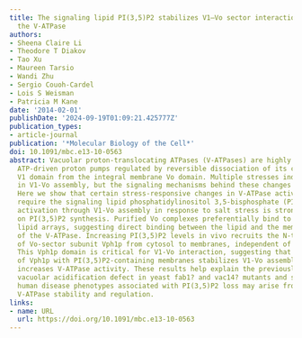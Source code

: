 ```yaml
---
title: The signaling lipid PI(3,5)P2 stabilizes V1–Vo sector interactions and activates
  the V-ATPase
authors:
- Sheena Claire Li
- Theodore T Diakov
- Tao Xu
- Maureen Tarsio
- Wandi Zhu
- Sergio Couoh-Cardel
- Lois S Weisman
- Patricia M Kane
date: '2014-02-01'
publishDate: '2024-09-19T01:09:21.425777Z'
publication_types:
- article-journal
publication: '*Molecular Biology of the Cell*'
doi: 10.1091/mbc.e13-10-0563
abstract: Vacuolar proton-translocating ATPases (V-ATPases) are highly conserved,
  ATP-driven proton pumps regulated by reversible dissociation of its cytosolic, peripheral
  V1 domain from the integral membrane Vo domain. Multiple stresses induce changes
  in V1-Vo assembly, but the signaling mechanisms behind these changes are not understood.
  Here we show that certain stress-responsive changes in V-ATPase activity and assembly
  require the signaling lipid phosphatidylinositol 3,5-bisphosphate (PI(3,5)P2). V-ATPase
  activation through V1-Vo assembly in response to salt stress is strongly dependent
  on PI(3,5)P2 synthesis. Purified Vo complexes preferentially bind to PI(3,5)P2 on
  lipid arrays, suggesting direct binding between the lipid and the membrane sector
  of the V-ATPase. Increasing PI(3,5)P2 levels in vivo recruits the N-terminal domain
  of Vo-sector subunit Vph1p from cytosol to membranes, independent of other subunits.
  This Vph1p domain is critical for V1-Vo interaction, suggesting that interaction
  of Vph1p with PI(3,5)P2-containing membranes stabilizes V1-Vo assembly and thus
  increases V-ATPase activity. These results help explain the previously described
  vacuolar acidification defect in yeast fab1? and vac14? mutants and suggest that
  human disease phenotypes associated with PI(3,5)P2 loss may arise from compromised
  V-ATPase stability and regulation.
links:
- name: URL
  url: https://doi.org/10.1091/mbc.e13-10-0563
---
```

